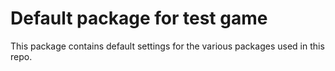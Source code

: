 # Default package for test game

This package contains default settings for the various packages used in this repo.
